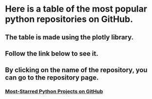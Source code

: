 # Here is a table of the most popular python repositories on GitHub.
## The table is made using the plotly library.
## Follow the link below to see it.
## By clicking on the name of the repository, you can go to the repository page.

### [Most-Starred Python Projects on GitHub](https://agmrv.github.io/data-visualization/python_repos.html)
